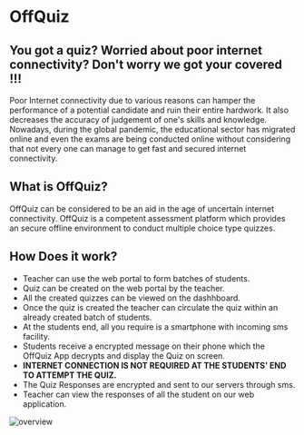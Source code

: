 # OffQuiz
<h2>
          You got a quiz? Worried about poor internet connectivity? Don't worry
          we got your covered !!!
        </h2>
        <p>
          Poor Internet connectivity due to various reasons can hamper the
          performance of a potential candidate and ruin their entire hardwork.
          It also decreases the accuracy of judgement of one's skills and
          knowledge. Nowadays, during the global pandemic, the educational
          sector has migrated online and even the exams are being conducted
          online without considering that not every one can manage to get fast
          and secured internet connectivity.
        </p>
        <h2>What is OffQuiz?</h2>
        <p>
          OffQuiz can be considered to be an aid in the age of uncertain
          internet connectivity. OffQuiz is a competent assessment platform
          which provides an secure offline environment to conduct multiple
          choice type quizzes.
        </p>       
        <h2>How Does it work?</h2>
          <ul>
            <li>
              Teacher can use the web portal to form batches of students.
            </li>
            <li>
              Quiz can be created on the web portal by the teacher.
            </li>
            <li>
              All the created quizzes can be viewed on the dashhboard.
            </li>
            <li>
              Once the quiz is created the teacher can circulate the quiz within
              an already created batch of students.
            </li>
            <li>
              At the students end, all you require is a smartphone with incoming
              sms facility.
            </li>
            <li>
              Students receive a encrypted message on their phone which the
              OffQuiz App decrypts and display the Quiz on screen.
            </li>
            <li>
              <b>INTERNET CONNECTION IS NOT REQUIRED AT THE STUDENTS' END TO
               ATTEMPT THE QUIZ. </b>
            </li>
            <li>
              The Quiz Responses are encrypted and sent to our servers through
              sms.
            </li>
            <li>
              Teacher can view the responses of all the student on our web
              application.
            </li>
            </ul>
           <img align="center" src="https://user-images.githubusercontent.com/56157418/181504395-afd11d69-9e87-40c3-b3c6-5941afe13da8.png" alt="overview"> </img>

